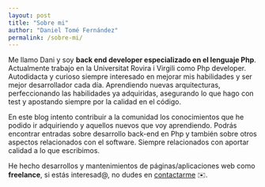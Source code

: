 ```yaml
---
layout: post
title: "Sobre mi"
author: "Daniel Tomé Fernández"
permalink: /sobre-mi/
---
```



Me llamo Dani y soy **back end developer especializado en el lenguaje Php**. Actualmente trabajo en la Universitat Rovira i Virgili como Php developer. Autodidacta y curioso siempre interesado en mejorar mis habilidades y ser mejor desarrollador cada día. Aprendiendo nuevas arquitecturas, perfeccionando las habilidades ya adquiridas, asegurando lo que hago con test y apostando siempre por la calidad en el código.

En este blog intento contribuir a la comunidad los conocimientos que he podido ir adquiriendo y aquellos nuevos que voy aprendiendo. Podrás encontrar entradas sobre desarrollo back-end en Php y también sobre otros aspectos relacionados con el software. Siempre relacionados con aportar calidad a lo que escribimos.

He hecho desarrollos y mantenimientos de páginas/aplicaciones web como **freelance**, si estás interesad@, no dudes en [contactarme](mailto:danieltomefer@gmail.com) :envelope:.

